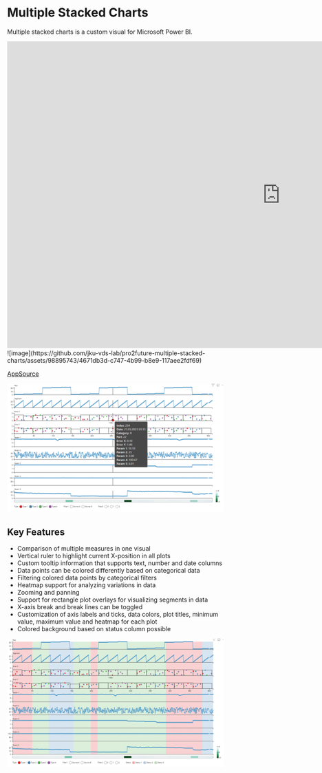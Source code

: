 # Multiple Stacked Charts
Multiple stacked charts is a custom visual for Microsoft Power BI. 


<iframe width="1268" height="713" src="https://www.youtube.com/embed/aiKneeHipT0" title="Multiple Stacked Charts Visualization / Power BI Visualization" frameborder="0" allow="accelerometer; autoplay; clipboard-write; encrypted-media; gyroscope; picture-in-picture; web-share" allowfullscreen></iframe>![image](https://github.com/jku-vds-lab/pro2future-multiple-stacked-charts/assets/98895743/4671db3d-c747-4b99-b8e9-117aee2fdf69)


[AppSource](https://appsource.microsoft.com/en-us/product/power-bi-visuals/pro2futuregmbh1670847158359.multiple_stacked_charts?exp=ubp8)

![Screenshot](publication/Screenshot1.png)

## Key Features
 - Comparison of multiple measures in one visual
 - Vertical ruler to highlight current X-position in all plots
 - Custom tooltip information that supports text, number and date columns
 - Data points can be colored differently based on categorical data
 - Filtering colored data points by categorical filters
 - Heatmap support for analyzing variations in data
 - Zooming and panning
 - Support for rectangle plot overlays for visualizing segments in data
 - X-axis break and break lines can be toggled
 - Customization of axis labels and ticks, data colors, plot titles, minimum value, maximum value and heatmap for each plot
 - Colored background based on status column possible


![Screenshot](publication/Screenshot2.png)
